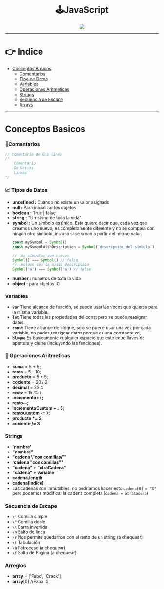 <h1 align="center"> 🕹️JavaScript  </h1>
<div align="center">
  <img src="https://media.giphy.com/media/l0HlTy9x8FZo0XO1i/giphy.gif"/>
 </div>

---

# 👉 Indice
- [Conceptos Basicos](#conceptos-basicos)
    - [Comentarios](#comentarios)
    - [Tipo de Datos](#tipos-de-datos)
    - [Variables](#variables)
    - [Operaciones Aritmeticas](#🧮-operaciones-aritmeticas)
    - [Strings](#strings)
    - [Secuencia de Escape](#secuencia-de-escape)
    - [Arrays](#arreglos)

---

# Conceptos Basicos

### 💭Comentarios
```js
// Comentario de una linea
/*
    Comentario
    De Varias 
    Lineas
*/
```
### 📈 Tipos de Datos
- **undefined :** Cuando no existe un valor asignado
- **null :** Para inicializar los objetos
- **boolean :** True | false
- **string :** "Un string de toda la vida"
- **symbol :** Un símbolo es único. Esto quiere decir que, cada vez que creamos uno nuevo, es completamente diferente y no se compara con ningún otro símbolo, incluso si se crean a partir del mismo valor. 
    <br >
    ```js
    const mySymbol = Symbol()
    const mySymbolWithDescription = Symbol('descripción del símbolo')

    // los símbolos son únicos
    Symbol() === Symbol() // false
    // incluso con la misma descripción
    Symbol('a') === Symbol('a') // false 
    ```
- **number :** numeros de toda la vida
- **object :** para objetos :0

### Variables

- **`var`** Tiene alcance de función, se puede usar las veces que quieras para la misma variable.
- **`let`** Tiene todas las propiedades del const pero se puede reasignar datos.
- **`const`** Tiene alcance de bloque, solo se puede usar una vez por cada variable, no podes reasignar datos porque es una constante xd,
- **`bloque`** Es basicamente cualquier espacio que esté entre llaves de apertura y cierre (incluyendo las funciones).

### 🧮 Operaciones Aritmeticas

- **suma** = 5 + 5;
- **resta** = 5 - 10;
- **producto** = 5 * 5;
- **cociente** = 20 / 2;
- **decimal** = 23.4
- **resto** = 15 % 5
- **incremento++;**
- **resto--;**
- **incrementoCustom += 5;**
- **restoCustom -= 7;**
- **producto \*= 2**
- **cociente /= 3**

### Strings

- **'nombre'**
- **"nombre"**
- **"cadena \\"con comillas\\""**
- **'cadena "con comillas" '**
- **"cadena" + "otraCadena"**
- **"cadena" + variable**
- **cadena.length**
- **cadena[indice]**
- Las cadenas son inmutables, no podriamos hacer esto `cadena[0] = "X"` pero podemos modificar la cadena completa (`cadena = otraCadena`)

### Secuencia de Escape
- `\'` Comilla simple
- `\"` Comilla doble
- `\\` Barra invertida
- `\n` Salto de linea
- `\r` Nos permite quedarnos con el resto de un string (a chequear)
- `\t` Tabulación
- `\b` Retroceso (a chequear)
- `\f` Salto de Pagina (a chequear)

### Arreglos

- **array** = ['Fabo', 'Crack']
- **array**[0] //Fabo :0
